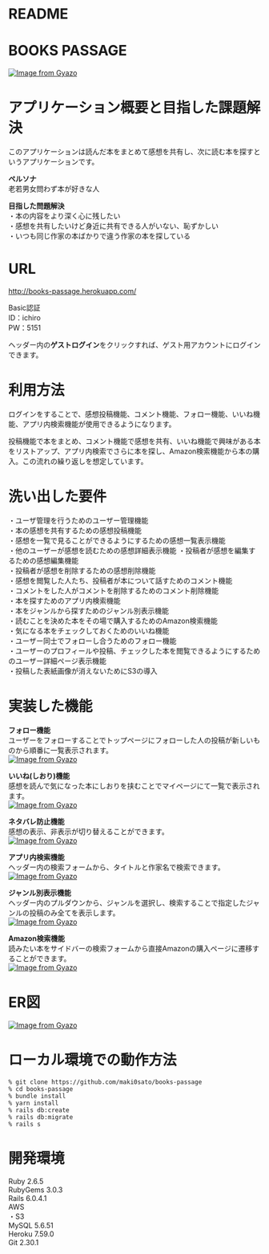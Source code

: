 # README

# BOOKS PASSAGE  
[![Image from Gyazo](https://i.gyazo.com/7ded93772744822bb96c061b9682e341.jpg)](https://gyazo.com/7ded93772744822bb96c061b9682e341)  


# アプリケーション概要と目指した課題解決
このアプリケーションは読んだ本をまとめて感想を共有し、次に読む本を探すというアプリケーションです。


**ペルソナ**  
老若男女問わず本が好きな人  

**目指した問題解決**  
・本の内容をより深く心に残したい  
・感想を共有したいけど身近に共有できる人がいない、恥ずかしい  
・いつも同じ作家の本ばかりで違う作家の本を探している  


# URL
http://books-passage.herokuapp.com/

Basic認証  
ID：ichiro  
PW：5151  

ヘッダー内の**ゲストログイン**をクリックすれば、ゲスト用アカウントにログインできます。

# 利用方法
ログインをすることで、感想投稿機能、コメント機能、フォロー機能、いいね機能、アプリ内検索機能が使用できるようになります。  

投稿機能で本をまとめ、コメント機能で感想を共有、いいね機能で興味がある本をリストアップ、アプリ内検索でさらに本を探し、Amazon検索機能から本の購入。この流れの繰り返しを想定しています。

# 洗い出した要件  
・ユーザ管理を行うためのユーザー管理機能  
・本の感想を共有するための感想投稿機能  
・感想を一覧で見ることができるようにするための感想一覧表示機能  
・他のユーザーが感想を読むための感想詳細表示機能
・投稿者が感想を編集するための感想編集機能  
・投稿者が感想を削除するための感想削除機能  
・感想を閲覧した人たち、投稿者が本について話すためのコメント機能  
・コメントをした人がコメントを削除するためのコメント削除機能  
・本を探すためのアプリ内検索機能  
・本をジャンルから探すためのジャンル別表示機能  
・読むことを決めた本をその場で購入するためのAmazon検索機能  
・気になる本をチェックしておくためのいいね機能  
・ユーザー同士でフォローし合うためのフォロー機能  
・ユーザーのプロフィールや投稿、チェックした本を閲覧できるようにするためのユーザー詳細ページ表示機能  
・投稿した表紙画像が消えないためにS3の導入  

# 実装した機能
**フォロー機能**  
ユーザーをフォローすることでトップページにフォローした人の投稿が新しいものから順番に一覧表示されます。  
[![Image from Gyazo](https://i.gyazo.com/52285441e9c4d37c7fba264342724074.gif)](https://gyazo.com/52285441e9c4d37c7fba264342724074)  
  


**いいね(しおり)機能**  
感想を読んで気になった本にしおりを挟むことでマイページにて一覧で表示されます。  
[![Image from Gyazo](https://i.gyazo.com/7cf39ed2411b6c517ddb716b49ae5244.gif)](https://gyazo.com/7cf39ed2411b6c517ddb716b49ae5244)  
  


**ネタバレ防止機能**  
感想の表示、非表示が切り替えることができます。  
[![Image from Gyazo](https://i.gyazo.com/17c3898ead2a25b8225f5fd03ce92a14.gif)](https://gyazo.com/17c3898ead2a25b8225f5fd03ce92a14)  
  


**アプリ内検索機能**  
ヘッダー内の検索フォームから、タイトルと作家名で検索できます。  
[![Image from Gyazo](https://i.gyazo.com/1af1063e1cd58259402cdb9041bfba98.gif)](https://gyazo.com/1af1063e1cd58259402cdb9041bfba98)  
  


**ジャンル別表示機能**  
ヘッダー内のプルダウンから、ジャンルを選択し、検索することで指定したジャンルの投稿のみ全てを表示します。  
[![Image from Gyazo](https://i.gyazo.com/a7d6df37126bc653d5011367f14cf62d.gif)](https://gyazo.com/a7d6df37126bc653d5011367f14cf62d)  
  


**Amazon検索機能**  
読みたい本をサイドバーの検索フォームから直接Amazonの購入ページに遷移することができます。  
[![Image from Gyazo](https://i.gyazo.com/858768b0d4dadcc87beb5c6161e69ffd.gif)](https://gyazo.com/858768b0d4dadcc87beb5c6161e69ffd)  
  


# ER図  
[![Image from Gyazo](https://i.gyazo.com/2effd4e6ab4d550f69b2e8176d4c622e.png)](https://gyazo.com/2effd4e6ab4d550f69b2e8176d4c622e)  



# ローカル環境での動作方法  
    % git clone https://github.com/maki0sato/books-passage  
    % cd books-passage
    % bundle install
    % yarn install
    % rails db:create
    % rails db:migrate
    % rails s

# 開発環境   
Ruby 2.6.5  
RubyGems 3.0.3  
Rails 6.0.4.1  
AWS  
  ・S3  
MySQL 5.6.51  
Heroku 7.59.0  
Git 2.30.1  
